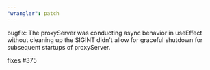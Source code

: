 ```yaml
---
"wrangler": patch
---
```


bugfix: The proxyServer was conducting async behavior in useEffect without cleaning up the SIGINT didn't allow for graceful shutdown for subsequent startups of proxyServer.

fixes #375
